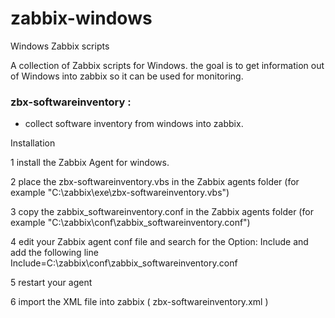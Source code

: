 # zabbix-windows
Windows Zabbix scripts

A collection of Zabbix scripts for Windows.
the goal is to get information out of Windows into zabbix so it can be used for monitoring.


### zbx-softwareinventory :
- collect software inventory from windows into zabbix.


Installation

1 install the Zabbix Agent for windows.

2 place the zbx-softwareinventory.vbs in the Zabbix agents folder (for example "C:\zabbix\exe\zbx-softwareinventory.vbs")

3 copy the zabbix_softwareinventory.conf in the Zabbix agents folder (for example "C:\zabbix\conf\zabbix_softwareinventory.conf")

4 edit your Zabbix agent conf file and search for the Option: Include
  and add the following line
  Include=C:\zabbix\conf\zabbix_softwareinventory.conf
  
5 restart your agent

6 import the XML file into zabbix ( zbx-softwareinventory.xml )

